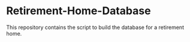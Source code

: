 # Retirement-Home-Database
This repository contains the script to build the database for a retirement home.
